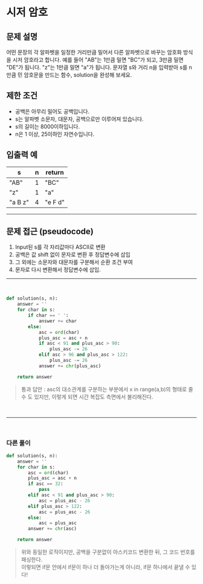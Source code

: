 # 시저 암호

## 문제 설명

어떤 문장의 각 알파벳을 일정한 거리만큼 밀어서 다른 알파벳으로 바꾸는 암호화 방식을 시저 암호라고 합니다. 예를 들어 "AB"는 1만큼 밀면 "BC"가 되고, 3만큼 밀면 "DE"가 됩니다. "z"는 1만큼 밀면 "a"가 됩니다. 문자열 s와 거리 n을 입력받아 s를 n만큼 민 암호문을 만드는 함수, solution을 완성해 보세요.


## 제한 조건

- 공백은 아무리 밀어도 공백입니다.
- s는 알파벳 소문자, 대문자, 공백으로만 이루어져 있습니다.
- s의 길이는 8000이하입니다.
- n은 1 이상, 25이하인 자연수입니다.

## 입출력 예

|s|n|return|
|---|---|---|
|"AB"|1|"BC"|
|"z"|1|"a"|
|"a B z"|4|"e F d"|
	
---

## 문제 접근 (pseudocode)
1. Input된 s를 각 자리값마다 ASCII로 변환
2. 공백은 값 shift 없이 문자로 변환 후 정답변수에 삽입
3. 그 외에는 소문자와 대문자를 구분해서 순환 조건 부여
4. 문자로 다시 변환해서 정답변수에 삽입.

---

<br>

```python
def solution(s, n):
    answer = ''
    for char in s:
        if char == ' ':
            answer += char
        else:
            asc = ord(char)
            plus_asc = asc + n
            if asc < 91 and plus_asc > 90:
                plus_asc -= 26
            elif asc > 96 and plus_asc > 122:
                plus_asc -= 26
            answer += chr(plus_asc)

    return answer
```
> 통과 답안 : asc의 대소관계를 구분하는 부분에서 x in range(a,b)의 형태로 줄 수 도 있지만, 이렇게 되면 시간 복잡도 측면에서 불리해진다.

<br>

---
<br>

### 다른 풀이

```python
def solution(s, n):
    answer = ''
    for char in s:
        asc = ord(char)
        plus_asc = asc + n
        if asc == 32:
            pass
        elif asc < 91 and plus_asc > 90:
            asc = plus_asc - 26
        elif plus_asc > 122:
            asc = plus_asc - 26
        else:
            asc = plus_asc
        answer += chr(asc)

    return answer
```
> 위와 동일한 로직이지만, 공백을 구분없이 아스키코드 변환한 뒤, 그 코드 번호를 패싱한다.<br>
> 이렇되면 if문 안에서 if문이 하나 더 돌아가는게 아니라, if문 하나에서 끝낼 수 있다!